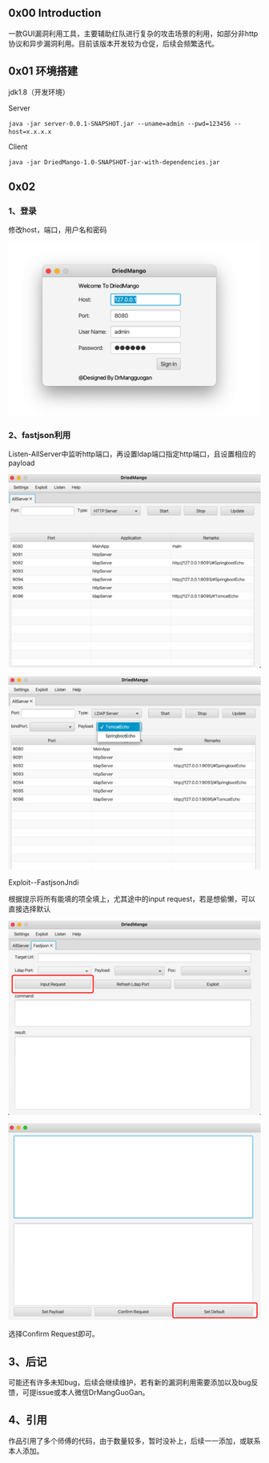 ## 0x00 Introduction

一款GUI漏洞利用工具，主要辅助红队进行复杂的攻击场景的利用，如部分非http协议和异步漏洞利用。目前该版本开发较为仓促，后续会频繁迭代。



## 0x01 环境搭建

jdk1.8（开发环境）

Server

```
java -jar server-0.0.1-SNAPSHOT.jar --uname=admin --pwd=123456 --host=x.x.x.x
```

Client

```
java -jar DriedMango-1.0-SNAPSHOT-jar-with-dependencies.jar
```



## 0x02 

### 1、登录

修改host，端口，用户名和密码

![image-20210613072308907](Untitled.assets/image-20210613072308907.png)



### 2、fastjson利用

Listen-AllServer中监听http端口，再设置ldap端口指定http端口，且设置相应的payload

![image-20210613072449846](Untitled.assets/image-20210613072449846.png)

![image-20210613072630686](Untitled.assets/image-20210613072630686.png)

Exploit--FastjsonJndi

根据提示将所有能填的项全填上，尤其途中的input request，若是想偷懒，可以直接选择默认

![image-20210613072818386](Untitled.assets/image-20210613072818386.png)

![image-20210613072858613](Untitled.assets/image-20210613072858613.png)

选择Confirm Request即可。

## 3、后记

可能还有许多未知bug，后续会继续维护，若有新的漏洞利用需要添加以及bug反馈，可提issue或本人微信DrMangGuoGan。



## 4、引用

作品引用了多个师傅的代码，由于数量较多，暂时没补上，后续一一添加，或联系本人添加。